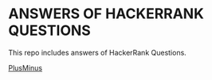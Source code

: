# ANSWERS OF HACKERRANK QUESTIONS

This repo includes answers of HackerRank Questions.

[PlusMinus](https://github.com/uufukttas/HackerRank-Solutions/tree/master/PlusMinus)